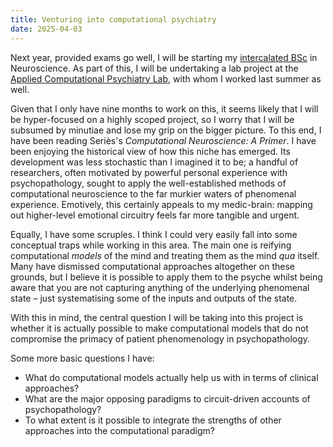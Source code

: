 ```yaml
---
title: Venturing into computational psychiatry
date: 2025-04-03
---
```


Next year, provided exams go well, I will be starting my [intercalated BSc](https://www.ucl.ac.uk/school-life-medical-sciences/intercalated-bsc-programmes-ucl-ibsc) in Neuroscience. As part of this, I will be undertaking a lab project at the [Applied Computational Psychiatry Lab](https://acplab.org), with whom I worked last summer as well.

Given that I only have nine months to work on this, it seems likely that I will be hyper-focused on a highly scoped project, so I worry that I will be subsumed by minutiae and lose my grip on the bigger picture. To this end, I have been reading Seriès's *Computational Neuroscience: A Primer*. I have been enjoying the historical view of how this niche has emerged. Its development was less stochastic than I imagined it to be; a handful of researchers, often motivated by powerful personal experience with psychopathology, sought to apply the well-established methods of computational neuroscience to the far murkier waters of phenomenal experience. Emotively, this certainly appeals to my medic-brain: mapping out higher-level emotional circuitry feels far more tangible and urgent.

Equally, I have some scruples. I think I could very easily fall into some conceptual traps while working in this area. The main one is reifying computational *models* of the mind and treating them as the mind *qua* itself. Many have dismissed computational approaches altogether on these grounds, but I believe it is possible to apply them to the psyche whilst being aware that you are not capturing anything of the underlying phenomenal state – just systematising some of the inputs and outputs of the state.

With this in mind, the central question I will be taking into this project is whether it is actually possible to make computational models that do not compromise the primacy of patient phenomenology in psychopathology.

Some more basic questions I have:

- What do computational models actually help us with in terms of clinical approaches?
- What are the major opposing paradigms to circuit-driven accounts of psychopathology?
- ⁠To what extent is it possible to integrate the strengths of other approaches into the computational paradigm?
